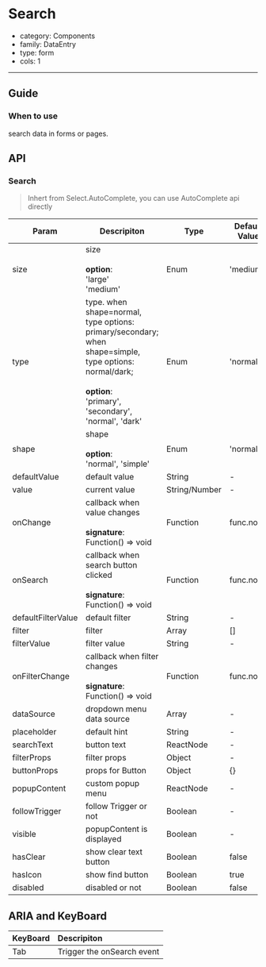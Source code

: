 # Search

-   category: Components
-   family: DataEntry
-   type: form
-   cols: 1

---

## Guide

### When to use

search data in forms or pages.

## API

### Search

> Inhert from  Select.AutoComplete, you can use AutoComplete api directly

| Param | Descripiton  | Type  | Default Value |
| ------------------ | -------------------------------------------------------------------------------------------------------------------------- | ------------- | --------- |
| size               | size<br><br>**option**:<br>'large'<br>'medium'                                                                       | Enum          | 'medium'  |
| type               | type. when shape=normal, type options: primary/secondary; when shape=simple, type options: normal/dark;<br><br>**option**:<br>'primary', 'secondary', 'normal', 'dark' | Enum          | 'normal'  |
| shape              | shape<br><br>**option**:<br>'normal', 'simple'                                                                                   | Enum          | 'normal'  |
| defaultValue       | default value                                                                                                                    | String        | -         |
| value              | current value                                                                                                                      | String/Number | -         |
| onChange           | callback when value changes<br><br>**signature**:<br>Function() => void                                             | Function      | func.noop |
| onSearch           | callback when search button clicked<br><br>**signature**:<br>Function() => void                                     | Function      | func.noop |
| defaultFilterValue | default filter                                                                                                      | String        | -         |
| filter             | filter                                                                                                               | Array         | \[]       |
| filterValue        | filter value                                                                                                         | String        | -         |
| onFilterChange     | callback when filter changes<br><br>**signature**:<br>Function() => void                                             | Function      | func.noop |
| dataSource         | dropdown menu data source                                                                                            | Array         | -         |
| placeholder        | default hint                                                                                                                       | String        | -         |
| searchText         | button  text                                                                                                               | ReactNode     | -         |
| filterProps        | filter props                                                                                                                  | Object        | -         |
| buttonProps        | props for Button                                                                                                                    | Object        | {}        |
| popupContent       | custom popup menu                                                                                                                 | ReactNode     | -         |
| followTrigger      | follow Trigger or not                | Boolean         | -                                         |
| visible            | popupContent is displayed                                                                                                                 | Boolean       | -         |
| hasClear           | show clear text button                                                                                                                   | Boolean       | false     |
| hasIcon           | show find button                                                                                                                   | Boolean       | true     |
| disabled           | disabled or not                                                                                                                   | Boolean       | false     |



## ARIA and KeyBoard

| KeyBoard          | Descripiton                              |
| :---------- | :------------------------------ |
| Tab       | Trigger the onSearch event    |
